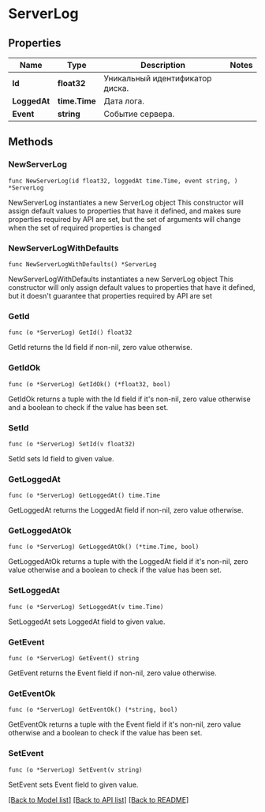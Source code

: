 # ServerLog

## Properties

Name | Type | Description | Notes
------------ | ------------- | ------------- | -------------
**Id** | **float32** | Уникальный идентификатор диска. | 
**LoggedAt** | **time.Time** | Дата лога. | 
**Event** | **string** | Событие сервера. | 

## Methods

### NewServerLog

`func NewServerLog(id float32, loggedAt time.Time, event string, ) *ServerLog`

NewServerLog instantiates a new ServerLog object
This constructor will assign default values to properties that have it defined,
and makes sure properties required by API are set, but the set of arguments
will change when the set of required properties is changed

### NewServerLogWithDefaults

`func NewServerLogWithDefaults() *ServerLog`

NewServerLogWithDefaults instantiates a new ServerLog object
This constructor will only assign default values to properties that have it defined,
but it doesn't guarantee that properties required by API are set

### GetId

`func (o *ServerLog) GetId() float32`

GetId returns the Id field if non-nil, zero value otherwise.

### GetIdOk

`func (o *ServerLog) GetIdOk() (*float32, bool)`

GetIdOk returns a tuple with the Id field if it's non-nil, zero value otherwise
and a boolean to check if the value has been set.

### SetId

`func (o *ServerLog) SetId(v float32)`

SetId sets Id field to given value.


### GetLoggedAt

`func (o *ServerLog) GetLoggedAt() time.Time`

GetLoggedAt returns the LoggedAt field if non-nil, zero value otherwise.

### GetLoggedAtOk

`func (o *ServerLog) GetLoggedAtOk() (*time.Time, bool)`

GetLoggedAtOk returns a tuple with the LoggedAt field if it's non-nil, zero value otherwise
and a boolean to check if the value has been set.

### SetLoggedAt

`func (o *ServerLog) SetLoggedAt(v time.Time)`

SetLoggedAt sets LoggedAt field to given value.


### GetEvent

`func (o *ServerLog) GetEvent() string`

GetEvent returns the Event field if non-nil, zero value otherwise.

### GetEventOk

`func (o *ServerLog) GetEventOk() (*string, bool)`

GetEventOk returns a tuple with the Event field if it's non-nil, zero value otherwise
and a boolean to check if the value has been set.

### SetEvent

`func (o *ServerLog) SetEvent(v string)`

SetEvent sets Event field to given value.



[[Back to Model list]](../README.md#documentation-for-models) [[Back to API list]](../README.md#documentation-for-api-endpoints) [[Back to README]](../README.md)


